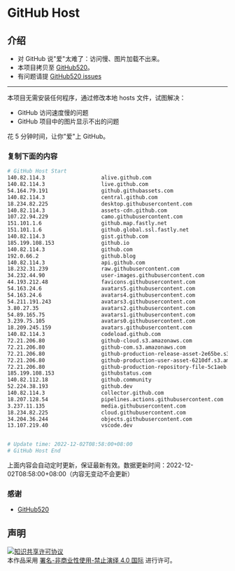 # GitHub Host
## 介绍
- 对 GitHub 说"爱"太难了：访问慢、图片加载不出来。
- 本项目拷贝至 [GitHub520](https://github.com/521xueweihan/GitHub520)。
- 有问题请提 [GitHub520 issues](https://github.com/521xueweihan/GitHub520/issues/new)

---

本项目无需安装任何程序，通过修改本地 hosts 文件，试图解决：
- GitHub 访问速度慢的问题
- GitHub 项目中的图片显示不出的问题

花 5 分钟时间，让你"爱"上 GitHub。

### 复制下面的内容
```bash
# GitHub Host Start
140.82.114.3                  alive.github.com
140.82.114.3                  live.github.com
54.164.79.191                 github.githubassets.com
140.82.114.3                  central.github.com
18.234.82.225                 desktop.githubusercontent.com
140.82.114.3                  assets-cdn.github.com
107.22.94.229                 camo.githubusercontent.com
151.101.1.6                   github.map.fastly.net
151.101.1.6                   github.global.ssl.fastly.net
140.82.114.3                  gist.github.com
185.199.108.153               github.io
140.82.114.3                  github.com
192.0.66.2                    github.blog
140.82.114.3                  api.github.com
18.232.31.239                 raw.githubusercontent.com
34.232.44.90                  user-images.githubusercontent.com
44.193.212.48                 favicons.githubusercontent.com
54.163.24.6                   avatars5.githubusercontent.com
54.163.24.6                   avatars4.githubusercontent.com
54.211.191.243                avatars3.githubusercontent.com
3.80.27.35                    avatars2.githubusercontent.com
54.89.165.75                  avatars1.githubusercontent.com
3.239.75.105                  avatars0.githubusercontent.com
18.209.245.159                avatars.githubusercontent.com
140.82.114.3                  codeload.github.com
72.21.206.80                  github-cloud.s3.amazonaws.com
72.21.206.80                  github-com.s3.amazonaws.com
72.21.206.80                  github-production-release-asset-2e65be.s3.amazonaws.com
72.21.206.80                  github-production-user-asset-6210df.s3.amazonaws.com
72.21.206.80                  github-production-repository-file-5c1aeb.s3.amazonaws.com
185.199.108.153               githubstatus.com
140.82.112.18                 github.community
52.224.38.193                 github.dev
140.82.114.3                  collector.github.com
18.207.128.54                 pipelines.actions.githubusercontent.com
3.237.11.135                  media.githubusercontent.com
18.234.82.225                 cloud.githubusercontent.com
34.204.36.244                 objects.githubusercontent.com
13.107.219.40                 vscode.dev


# Update time: 2022-12-02T08:58:00+08:00
# GitHub Host End

```
上面内容会自动定时更新，保证最新有效。数据更新时间：2022-12-02T08:58:00+08:00（内容无变动不会更新）

### 感谢

- [GitHub520](https://github.com/521xueweihan/GitHub520)

## 声明
<a rel="license" href="https://creativecommons.org/licenses/by-nc-nd/4.0/deed.zh"><img alt="知识共享许可协议" style="border-width: 0" src="https://licensebuttons.net/l/by-nc-nd/4.0/88x31.png"></a><br>本作品采用 <a rel="license" href="https://creativecommons.org/licenses/by-nc-nd/4.0/deed.zh">署名-非商业性使用-禁止演绎 4.0 国际</a> 进行许可。